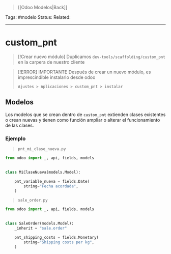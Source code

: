 > [[Odoo Modelos|Back]]

Tags: #modelo
Status: 
Related: 

___

# custom_pnt

> [!Crear nuevo módulo]
> Duplicamos `dev-tools/scaffolding/custom_pnt` en la carpera de nuestro cliente

> [!ERROR] IMPORTANTE
> Después de crear un nuevo módulo, es imprescindible instalarlo desde odoo
> 
> 	`Ajustes > Aplicaciones > custom_pnt > instalar`
## Modelos

Los modelos que se crean dentro de `custom_pnt` extienden clases existentes o crean nuevas y tienen como función ampliar o alterar el funcionamiento de las clases. 


### Ejemplo

> `pnt_mi_clase_nueva.py`

```python
from odoo import _, api, fields, models  
  
  
class MiClaseNueva(models.Model):
  
    pnt_variable_nueva = fields.Date(  
		string="Fecha acordada",  
    )
```

> `sale_order.py`

```python
from odoo import _, api, fields, models  
  
  
class SaleOrder(models.Model):  
    _inherit = "sale.order"  
  
    pnt_shipping_costs = fields.Monetary(  
        string="Shipping costs per kg",  
    )
```